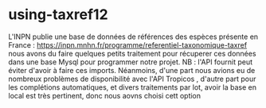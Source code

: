 # using-taxref12
L'INPN publie une base de données de références des espèces présente en France : 
https://inpn.mnhn.fr/programme/referentiel-taxonomique-taxref
nous avons du faire quelques petits traitement pour récuperer ces données dans une base Mysql pour programmer notre projet.
NB : l'API fournit peut éviter d'avoir à faire ces imports.
Néanmoins, d'une part nous avions eu de nombreux problèmes de disponibilité avec l'API Tropicos , d'autre part pour les complétions automatiques, et divers traitements par lot, avoir la base en local est très pertinent, donc nous aovns choisi cett option

